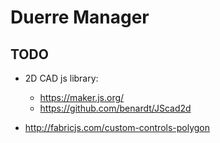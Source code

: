 # Duerre Manager

## TODO

- 2D CAD js library:
    - https://maker.js.org/
    - https://github.com/benardt/JScad2d

- http://fabricjs.com/custom-controls-polygon